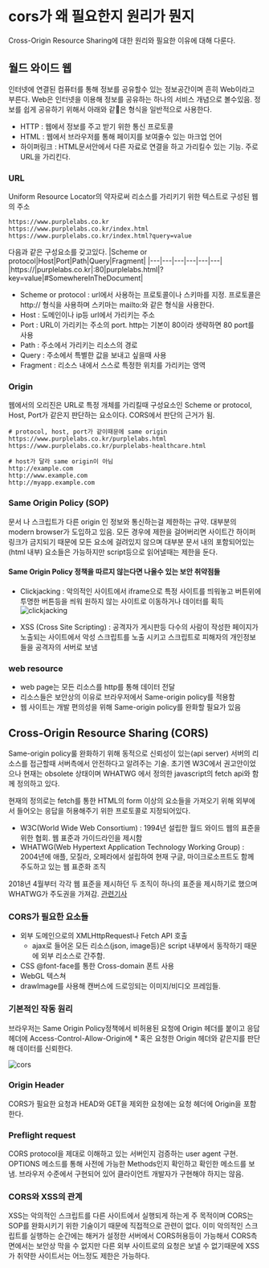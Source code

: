 # cors가 왜 필요한지 원리가 뭔지

Cross-Origin Resource Sharing에 대한 원리와 필요한 이유에 대해 다룬다.

## 월드 와이드 웹

인터넷에 연결된 컴퓨터를 통해 정보를 공유할수 있는 정보공간이며 흔히 Web이라고 부른다. Web은 인터넷을 이용해 정보를 공유하는 하나의 서비스 개념으로 볼수있음. 정보를 쉽게 공유하기 위해서 아래와 같은 형식을 일반적으로 사용한다.

- HTTP : 웹에서 정보를 주고 받기 위한 통신 프로토콜
- HTML : 웹에서 브라우저를 통해 페이지를 보여줄수 있는 마크업 언어
- 하이퍼링크 : HTML문서안에서 다른 자료로 연결을 하고 가리킬수 있는 기능. 주로 URL을 가리킨다.

### URL

Uniform Resource Locator의 약자로써 리소스를 가리키기 위한 텍스트로 구성된 웹의 주소

``` link
https://www.purplelabs.co.kr
https://www.purplelabs.co.kr/index.html
https://www.purplelabs.co.kr/index.html?query=value
```

다음과 같은 구성요소를 갖고있다.
|Scheme or protocol|Host|Port|Path|Query|Fragment|
|---|---|---|---|---|---|
|https://|purplelabs.co.kr|:80|purplelabs.html|?key=value|#SomewhereInTheDocument|

- Scheme or protocol : url에서 사용하는 프로토콜이나 스키마를 지정. 프로토콜은 http:// 형식을 사용하며 스키마는 mailto:와 같은 형식을 사용한다.
- Host : 도메인이나 ip등 url에서 가리키는 주소
- Port : URL이 가리키는 주소의 port. http는 기본이 80이라 생략하면 80 port를 사용
- Path : 주소에서 가리키는 리소스의 경로
- Query : 주소에서 특별한 값을 보내고 싶을때 사용
- Fragment : 리소스 내에서 스스로 특정한 위치를 가리키는 영역

### Origin

웹에서의 오리진은 URL로 특정 개체를 가리킬때 구성요소인 Scheme or protocol, Host, Port가 같은지 판단하는 요소이다. CORS에서 판단의 근거가 됨.
``` link
# protocol, host, port가 같이때문에 same origin
https://www.purplelabs.co.kr/purplelabs.html
https://www.purplelabs.co.kr/purplelabs-healthcare.html

# host가 달라 same origin이 아님
http://example.com
http://www.example.com
http://myapp.example.com
```

### Same Origin Policy (SOP)

문서 나 스크립트가 다른 origin 인 정보와 통신하는걸 제한하는 규약. 대부분의 modern browser가 도입하고 있음. 모든 경우에 제한을 걸어버리면 사이트간 하이퍼링크가 금지되기 때문에 모든 요소에 걸려있지 않으며 대부분 문서 내의 포함되어있는(html 내부) 요소들은 가능하지만 script등으로 읽어낼때는 제한을 둔다.

#### Same Origin Policy 정책을 따르지 않는다면 나올수 있는 보안 취약점들

- Clickjacking : 악의적인 사이트에서 iframe으로 특정 사이트를 띄워놓고 버튼위에 투명한 버튼등을 씌워 원하지 않는 사이트로 이동하거나 데이터를 획득
![clickjacking](https://web.dev/same-origin-policy/clickjacking.png)

- XSS (Cross Site Scripting) : 공격자가 게시판등 다수의 사람이 작성한 페이지가 노출되는 사이트에서 악성 스크립트를 노출 시키고 스크립트로 피해자의 개인정보들을 공격자의 서버로 보냄

### web resource

- web page는 모든 리소스를 http를 통해 데이터 전달
- 리소스들은 보안상의 이유로 브라우저에서 Same-origin policy를 적용함
- 웹 사이트는 개발 편의성을 위해 Same-origin policy를 완화할 필요가 있음

## Cross-Origin Resource Sharing (CORS)

Same-origin policy룰 완화하기 위해 동적으로 신뢰성이 있는(api server) 서버의 리소스를 접근할때 서버측에서 안전하다고 알려주는 기술. 초기엔 W3C에서 권고안이었으나 현재는 obsolete 상태이며 WHATWG 에서 정의한 javascript의 fetch api와 함께 정의하고 있다.

현재의 정의로는 fetch를 통한 HTML의 form 이상의 요소들을 가져오기 위해 외부에서 들어오는 응답을 허용해주기 위한 프로토콜로 지정되어있다.

- W3C(World Wide Web Consortium) : 1994년 설립한 월드 와이드 웹의 표준을 위한 협회. 웹 표준과 가이드라인을 제시함
- WHATWG(Web Hypertext Application Technology Working Group) : 2004년에 애플, 모질라, 오페라에서 설립하여 현재 구글, 마이크로소프트도 함께 주도하고 있는 웹 표준화 조직

2018년 4월부터 각각 웹 표준을 제시하던 두 조직이 하나의 표준을 제시하기로 했으며 WHATWG가 주도권을 가져감. [관련기사](https://www.zdnet.co.kr/view/?no=20190531184644)

### CORS가 필요한 요소들

- 외부 도메인으로의 XMLHttpRequest나 Fetch API 호출
  - ajax로 들어온 모든 리소스(json, image등)은 script 내부에서 동작하기 때문에 외부 리소스로 간주함.
- CSS @font-face를 통한 Cross-domain 폰트 사용
- WebGL 텍스쳐
- drawImage를 사용해 캔버스에 드로잉되는 이미지/비디오 프레임들.


### 기본적인 작동 원리

브라우저는 Same Origin Policy정책에서 비허용된 요청에 Origin 헤더를 붙이고 응답 헤더에 Access-Control-Allow-Origin에 * 혹은 요청한 Origin 헤더와 같은지를 판단해 데이터를 신뢰한다.

![cors](https://cloud.ibm.com/docs-content/v1/content/e7fa28afca5ed5853f22f939e8c1142fe9af4814/nl/ko/infrastructure/CDN//images/cors-simple.png)

### Origin Header

CORS가 필요한 요청과 HEAD와 GET을 제외한 요청에는 요청 헤더에 Origin을 포함한다.

### Preflight request

CORS protocol을 제대로 이해하고 있는 서버인지 검증하는 user agent 구현. OPTIONS 메소드를 통해 사전에 가능한 Methods인지 확인하고 확인한 메소드를 보냄. 브라우저 수준에서 구현되어 있어 클라이언트 개발자가 구현해야 하지는 않음.

### CORS와 XSS의 관계

XSS는 악의적인 스크립트를 다른 사이트에서 실행되게 하는게 주 목적이며 CORS는 SOP를 완화시키기 위한 기술이기 때문에 직접적으로 관련이 없다. 이미 악의적인 스크립트를 실행하는 순간에는 해커가 설정한 서버에서 CORS허용등이 가능해서 CORS측면에서는 보안상 막을 수 없지만 다른 외부 사이트로의 요청은 보낼 수 없기때문에 XSS가 취약한 사이트서는 어느정도 제한은 가능하다.
